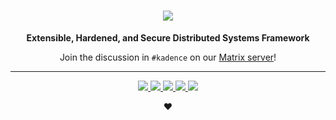 <h1 align="center">
  <a href="https://kadence.github.io"><img src="https://avatars1.githubusercontent.com/u/36767738?s=256"></a>
</h1>
<p align="center"><strong>Extensible, Hardened, and Secure Distributed Systems Framework</strong></p>
<p align="center">
  Join the discussion in <code>#kadence</code> on our <a href="https://matrix.counterpointhackers.org/_matrix/client/#/room/#kadence:matrix.counterpointhackers.org">Matrix server</a>!
</p>
<hr/>
<div align="center">
  <a href="https://travis-ci.org/kadence/kadence">
    <img src="https://img.shields.io/travis/kadence/kadence.svg?style=flat-square">
  </a> 
  <a href="https://coveralls.io/r/kadence/kadence">
    <img src="https://img.shields.io/coveralls/kadence/kadence.svg?style=flat-square">
  </a> 
  <a href="https://www.npmjs.com/package/@kadenceproject/kadence">
    <img src="https://img.shields.io/npm/v/@kadenceproject/kadence.svg?style=flat-square">
  </a> 
  <a href="https://hub.docker.com/r/kadence/kadence">
    <img src="https://img.shields.io/docker/pulls/kadence/kadence.svg?style=flat-square">
  </a> 
  <a href="https://raw.githubusercontent.com/kadence/kadence/master/LICENSE">
    <img src="https://img.shields.io/badge/license-AGPL3.0-blue.svg?style=flat-square">
  </a>
</div>
<p align="center">&hearts;</p>

